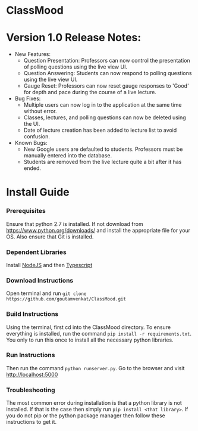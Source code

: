 # ClassMood

# Version 1.0 Release Notes:
- New Features:
  - Question Presentation: Professors can now control the presentation of polling questions using the live view UI.
  - Question Answering: Students can now respond to polling questions using the live view UI.
  - Gauge Reset: Professors can now reset gauge responses to 'Good' for depth and pace during the course of a live lecture.
- Bug Fixes:
  - Multiple users can now log in to the application at the same time without error.
  - Classes, lectures, and polling questions can now be deleted using the UI.
  - Date of lecture creation has been added to lecture list to avoid confusion.
- Known Bugs:
  - New Google users are defaulted to students. Professors must be manually entered into the database.
  - Students are removed from the live lecture quite a bit after it has ended.

# **Install Guide**

### **Prerequisites**

Ensure that python 2.7 is installed. If not download from https://www.python.org/downloads/ and install the appropriate file for your OS. Also ensure that Git is installed.

### **Dependent Libraries**

Install [NodeJS](https://nodejs.org/en/)  and then [Typescript](http://www.typescriptlang.org/)

### **Download Instructions**

Open terminal and run `git clone https://github.com/goutamvenkat/ClassMood.git ` 

### **Build Instructions**

Using the terminal, first cd into the ClassMood directory. To ensure everything is installed, run the command `pip install -r requirements.txt`. You only to run this once to install all the necessary python libraries. 

### **Run Instructions**

Then run the command `python runserver.py`. Go to the browser and visit [http://localhost:5000](http://localhost:5000)  

### Troubleshooting

 The most common error during installation is that a python library is not installed. If that is the case then simply run `pip install <that library>`. If you do not pip or the python package manager then follow these instructions to get it.



